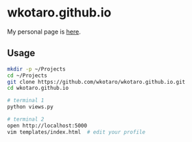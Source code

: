 # wkotaro.github.io

My personal page is [here](http://wkotaro.github.io).


## Usage

```bash
mkdir -p ~/Projects
cd ~/Projects
git clone https://github.com/wkotaro/wkotaro.github.io.git
cd wkotaro.github.io

# terminal 1
python views.py

# terminal 2
open http://localhost:5000
vim templates/index.html  # edit your profile
```
